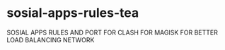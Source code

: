 # sosial-apps-rules-tea
SOSIAL APPS RULES AND PORT FOR CLASH FOR MAGISK FOR BETTER LOAD BALANCING NETWORK
